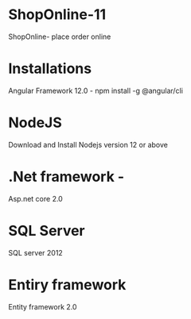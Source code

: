 # ShopOnline-11
ShopOnline- place order online
# Installations
Angular Framework 12.0 - 
npm install -g @angular/cli
# NodeJS
Download and Install Nodejs version 12 or above
# .Net framework - 
Asp.net core 2.0
# SQL Server
SQL server 2012
# Entiry framework
Entity framework 2.0

